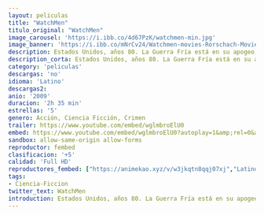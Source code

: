 ```yaml
---
layout: peliculas
title: "WatchMen"
titulo_original: "WatchMen"
image_carousel: 'https://i.ibb.co/4d67PzK/watchmen-min.jpg'
image_banner: 'https://i.ibb.co/mNrCv24/Watchmen-movies-Rorschach-Movie-Poster-Silk-Fabric-Art-Wall-poster-12x18-inch-Prints-Decor-min.jpg'
description: Estados Unidos, años 80. La Guerra Fría está en su apogeo, y los superhéroes, que antes habían sido admirados, ahora son perseguidos por la ley. Un día aparece muerto uno de ellos, El Comediante, que trabajaba para la CIA. Su amigo Rorschach, el único héroe enmascarado en activo, emprenderá la investigación de su muerte, tras la que se oculta algo muy importante. Esperadísima adaptación del cómic de Alan Moore y Dave Gibbons (1986).
description_corta: Estados Unidos, años 80. La Guerra Fría está en su apogeo, y los superhéroes, que antes habían sido admirados, ahora son perseguidos por la ley. Un día aparece muerto uno de ellos, El Comediante, que trabajaba para la CIA. Su amigo Rorschach, el único héroe enmascarado en activo,
category: 'peliculas'
descargas: 'no'
idioma: 'Latino'
descargas2:
anio: '2009'
duracion: '2h 35 min'
estrellas: '5'
genero: Acción, Ciencia Ficción, Crimen
trailer: https://www.youtube.com/embed/wglmbroElU0
embed: https://www.youtube.com/embed/wglmbroElU0?autoplay=1&amp;rel=0&amp;hd=1&border=0&wmode=opaque&enablejsapi=1&modestbranding=1&controls=1&showinfo=0
sandbox: allow-same-origin allow-forms
reproductor: fembed
clasificacion: '+5'
calidad: 'Full HD'
reproductores_fembed: ["https://animekao.xyz/v/w3jkqtn8qqj07xj","Latino","https://feurl.com/v/8xvpe3d-qo7","Latino","https://feurl.com/v/gqp36a-0jkywq3x","Latino"]
tags:
- Ciencia-Ficcion
twitter_text: WatchMen
introduction: Estados Unidos, años 80. La Guerra Fría está en su apogeo, y los superhéroes, que antes habían sido admirados, ahora son perseguidos por la ley. Un día aparece muerto uno de ellos, El Comediante, que trabajaba para la CIA. Su amigo Rorschach, el único héroe enmascarado en activo,
---
```












